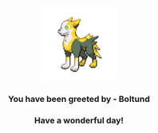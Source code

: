 <p align="center">
    <img src="https://raw.githubusercontent.com/PokeAPI/sprites/master/sprites/pokemon/836.png" width="150" height="150">
</p>
<h3 align="center">You have been greeted by - <b>Boltund</b></h3>
<h3 align="center">Have a wonderful day!</h3>
